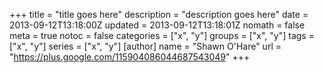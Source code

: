 +++
title = "title goes here"
description = "description goes here"
date = 2013-09-12T13:18:00Z
updated = 2013-09-12T13:18:01Z
nomath = false
meta = true
notoc = false 
categories = ["x", "y"]
groups = ["x", "y"]
tags = ["x", "y"]
series = ["x", "y"]
[author]
	name = "Shawn O'Hare"
	url = "https://plus.google.com/115904086044687543049"
+++


<!--more-->
